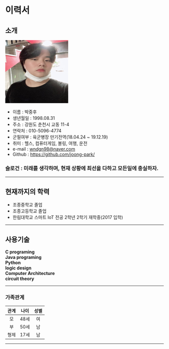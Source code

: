 # 이력서


## 소개

<img src=My.jpg width=200 height=200>

* 이름 : 박중후  
* 생년월일 : 1998.08.31  
* 주소 : 강원도 춘천시 교동 11-4
* 연락처 : 010-5096-4774  
* 군필여부 : 육군병장 만기전역(18.04.24 ~ 19.12.19)   
* 취미 : 헬스, 컴퓨터게임, 볼링, 여행, 운전  
* e-mail : wndgn98@naver.com  
* Github : https://github.com/joong-park/   


 ### 슬로건 : 미래를 생각하며, 현재 상황에 최선을 다하고 모든일에 충실하자.  
 
--------

 ## 현재까지의 학력
 * 조종중학교 졸업
 * 조종고등학교 졸업
 * 한림대학교 스마트 IoT 전공 2학년 2학기 재학중(2017 입학)
 
--------

 ## 사용기술
 **C programing**  
 **Java programing**  
 **Python**  
 **logic design**  
 **Computer Architecture**  
 **circuit theory**
 
--------

### 가족관계  
|관계|나이|성별|
|:---:|---|:---:|
|모|48세|여|
|부|50세|남|
|형제|17세|남|

--------


